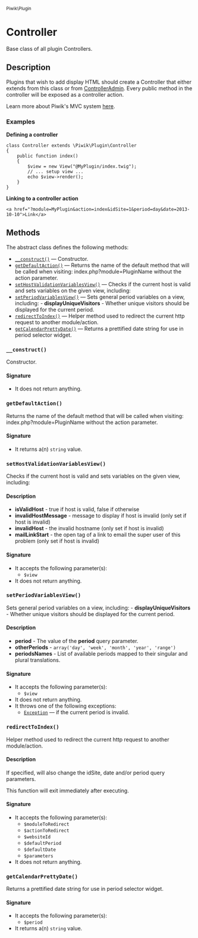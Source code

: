 <small>Piwik\Plugin</small>

Controller
==========

Base class of all plugin Controllers.

Description
-----------

Plugins that wish to add display HTML should create a Controller that either
extends from this class or from [ControllerAdmin](#). Every public method in
the controller will be exposed as a controller action.

Learn more about Piwik's MVC system [here](#).

### Examples

**Defining a controller**

    class Controller extends \Piwik\Plugin\Controller
    {
        public function index()
        {
            $view = new View("@MyPlugin/index.twig");
            // ... setup view ...
            echo $view->render();
        }
    }

**Linking to a controller action**

    <a href="?module=MyPlugin&action=index&idSite=1&period=day&date=2013-10-10">Link</a>


Methods
-------

The abstract class defines the following methods:

- [`__construct()`](#__construct) &mdash; Constructor.
- [`getDefaultAction()`](#getDefaultAction) &mdash; Returns the name of the default method that will be called when visiting: index.php?module=PluginName without the action parameter.
- [`setHostValidationVariablesView()`](#setHostValidationVariablesView) &mdash; Checks if the current host is valid and sets variables on the given view, including:
- [`setPeriodVariablesView()`](#setPeriodVariablesView) &mdash; Sets general period variables on a view, including:  - **displayUniqueVisitors** - Whether unique visitors should be displayed for the current                               period.
- [`redirectToIndex()`](#redirectToIndex) &mdash; Helper method used to redirect the current http request to another module/action.
- [`getCalendarPrettyDate()`](#getCalendarPrettyDate) &mdash; Returns a prettified date string for use in period selector widget.

<a name="__construct" id="__construct"></a>
### `__construct()`

Constructor.

#### Signature

- It does not return anything.

<a name="getdefaultaction" id="getdefaultaction"></a>
### `getDefaultAction()`

Returns the name of the default method that will be called when visiting: index.php?module=PluginName without the action parameter.

#### Signature

- It returns a(n) `string` value.

<a name="sethostvalidationvariablesview" id="sethostvalidationvariablesview"></a>
### `setHostValidationVariablesView()`

Checks if the current host is valid and sets variables on the given view, including:

#### Description

- **isValidHost** - true if host is valid, false if otherwise
- **invalidHostMessage** - message to display if host is invalid (only set if host is invalid)
- **invalidHost** - the invalid hostname (only set if host is invalid)
- **mailLinkStart** - the open tag of a link to email the super user of this problem (only set
                      if host is invalid)

#### Signature

- It accepts the following parameter(s):
    - `$view`
- It does not return anything.

<a name="setperiodvariablesview" id="setperiodvariablesview"></a>
### `setPeriodVariablesView()`

Sets general period variables on a view, including:  - **displayUniqueVisitors** - Whether unique visitors should be displayed for the current                               period.

#### Description

- **period** - The value of the **period** query parameter.
- **otherPeriods** - `array('day', 'week', 'month', 'year', 'range')`
- **periodsNames** - List of available periods mapped to their singular and plural translations.

#### Signature

- It accepts the following parameter(s):
    - `$view`
- It does not return anything.
- It throws one of the following exceptions:
    - [`Exception`](http://php.net/class.Exception) &mdash; if the current period is invalid.

<a name="redirecttoindex" id="redirecttoindex"></a>
### `redirectToIndex()`

Helper method used to redirect the current http request to another module/action.

#### Description

If specified, will also change the idSite, date and/or period query parameters.

This function will exit immediately after executing.

#### Signature

- It accepts the following parameter(s):
    - `$moduleToRedirect`
    - `$actionToRedirect`
    - `$websiteId`
    - `$defaultPeriod`
    - `$defaultDate`
    - `$parameters`
- It does not return anything.

<a name="getcalendarprettydate" id="getcalendarprettydate"></a>
### `getCalendarPrettyDate()`

Returns a prettified date string for use in period selector widget.

#### Signature

- It accepts the following parameter(s):
    - `$period`
- It returns a(n) `string` value.


